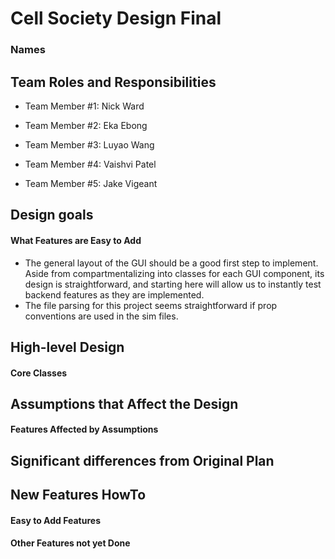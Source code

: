 # Cell Society Design Final
### Names

## Team Roles and Responsibilities

 * Team Member #1: Nick Ward

 * Team Member #2: Eka Ebong

 * Team Member #3: Luyao Wang

 * Team Member #4: Vaishvi Patel
 * Team Member #5: Jake Vigeant


## Design goals

#### What Features are Easy to Add
* The general layout of the GUI should be a good first step to implement. Aside from compartmentalizing into classes for each GUI component, its design is straightforward, and starting here will allow us to instantly test backend features as they are implemented.
* The file parsing for this project seems straightforward if prop conventions are used in the sim files.

## High-level Design


#### Core Classes


## Assumptions that Affect the Design

#### Features Affected by Assumptions


## Significant differences from Original Plan


## New Features HowTo

#### Easy to Add Features

#### Other Features not yet Done

